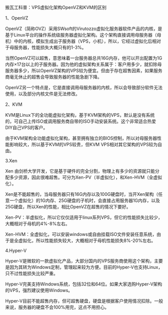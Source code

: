搬瓦工科普：VPS虚拟化架构OpenVZ和KVM的区别


1、OpenVZ

OpenVZ（简称OVZ）采用SWsoft的Virutozzo虚拟化服务器软件产品的内核，是基于Linux平台的操作系统级服务器虚拟化架构。这个架构直接调用母服务器（母机）中的内核，模拟生成出子服务器（VPS，小机），所以，它经过虚拟化后相对于母服务器，性能损失大概只有的1-3%。

当然OpenVZ可以超售，意思味着一台服务器总共16G内存，他可以开出配置为1G内存×17台以上的子服务器。因为他的虚拟架构关系属于：客户用多少，就扣除母服务器多少，所以OpenVZ架构的VPS较为便宜。但由于存在超售因素，如果服务商毫无休止的超售会导致服务器的性能急剧下降。

OpenVZ另一个特点是，它是直接调用母服务器的内核，所以会导致部分软件无法使用，以及部分内核文件是无法修改。


2、KVM

KVM是Linux下的全功能虚拟化架构，基于KVM架构的VPS，默认是没有系统的，可自己上传ISO或调用服务商自带的ISO手动安装系统。这个非常适合热爱DIY自己VPS的客户。

由于KVM架构全功能虚拟化架构，甚至拥有独立的BIOS控制，所以对母服务器性能影响较大，所以基于KVM的VPS较贵，但KVM VPS相对其它架构的VPS较为自由。


3.Xen

Xen 由剑桥大学开发，它是基于硬件的完全分割，物理上有多少的资源就只能分配多少资源，因此很难超售。可分为Xen-PV（半虚拟化），和Xen-HVM（全虚拟化）。

Xen是不能超售的，当母服务器只有16G内存以及100G硬盘时，当开Xen架构（任意一个虚拟化）的1G内存、25G硬盘的子机时，会直接占用服务器1G内存，以及25G硬盘，所以Xen的性能，相比OpenVZ在超售的情况下要好。

Xen-PV：半虚拟化，所以它仅仅适用于linux系列VPS，但它的性能损失比较少，大概相对于母机的4%-8%左右。

Xen-HVM：全虚拟化，可以安装windows或自由挂载ISO文件安装任意系统，由于是全虚拟化，所以性能损失较大，大概相对于母机性能损失8%-20%左右。

4.Hyper-V

Hyper-V是微软的一款虚拟化产品，大部分国内的VPS服务商使用这个架构，主要是因为其转为Windows定制，管理起来较为方便。目前的Hyper-V也支持Linux，只不过性能损失比较严重。

Hyper-V完美支持Windows系统，包括32位和64位。如果大家选购Hyper-V架构的VPS，强烈建议使用Windows。

Hyper-V目前不能超售内存，但可超售硬盘，硬盘是根据客户使用情况扣除。一般来说，服务器的硬盘不会100%用完，这点不用担心。

